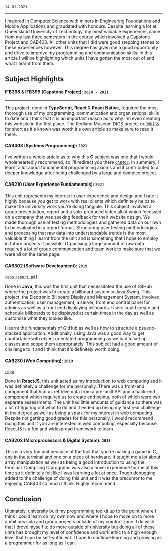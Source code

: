 <!--
title: QUT IN01 Information Technologies Retrospective
description: University retrospective and highlights
tags: Java, JavaScript, C, UX Design
date: JAN 2021
slug: IN01
-->

`14-01-2021`

___

I majored in Computer Science with minors in Engineering Foundations and Mobile Applications and graudated with honours. Despite learning a lot at Queensland University of Technology, my most valuable experiences came from my last three semesters in the course which involved a Capstone Project and CAB403. All other units that I did were good stepping stones to these experiences however. This degree has given me a good opportunity and drive to improve my programming and communication skills. In this article I will be highlighting which units I have gotten the most out of and what I learnt from them.

## Subject Highlights	

#### IFB398 & IFB399 (Capstone Project): `2020 - 2021`
---
This project, done in **TypeScript**, **React** & **React Native**, required the most thorough use of my programming, communication and organisational skills to date and I think that it is an important reason as to why I'm even creating this website in the first place. The Redland Museum DIGS project or [`RMDIGS`](/blog/RMDIGS) for short as it's known was worth it's own article so make sure to read it there. 

#### CAB403 (Systems Programming): `2021`

I've written a whole article as to why this **C** subject was one that I would wholeheartedly recommend, so I'll redirect you there [`CAB403`](/blog/CAB403). In summary, I learnt a lot about fundamental programming axioms and it contributed to a deeper knowledge after being challenged by a large and complex project.

#### CAB210 (User Experience Fundamentals): `2021`
This unit represents my interest in user experience and design and I rate it highly because you get to work with real clients which definitely helps to make the university work you're doing tangible. This subject involved a group presentation, report and a solo-produced video all of which focussed on a company that was seeking feedback for their website design. We made thorough use of testing methodologies and gathered data on our own to be evaluated in a report format. Structuring user testing methodologies and processing that raw data into understandable trends is the most valuable thing I learnt from the unit and is something that I hope to employ in future projects if possible. Organising a large amount of raw data required a lot of group communication and team work to make sure that we were all on the same page.

#### CAB302 (Software Development): `2019`
[`repo`](https://github.com/sh1ggy/cab302-billboard-system)
[`report.pdf`](/blog/IN01/cab302report.pdf)

Done in **Java**, this was the first unit that necessitated the use of GitHub where the project was to create a billboard system in Java Swing. This project, the Electronic Billboard Display and Management System, involved authentication, user management, a server, front end control panel for admins as well as a front end displaying billboards. Users could create and schedule billboards to be displayed at certain times in the day as well as customise what they looked like. 

I learnt the fundamentals of GitHub as well as how to structure a psuedo-stacked application. Additionally, using Java was a good way to get comfortable with object orientated programming as we had to set up classes and scope them appropriately. This subject had a good amount of challenge to it and I think that it's definitely worth doing.

#### CAB230 (Web Computing): `2019`
[`repo`](https://github.com/sh1ggy/CAB230-2019-SEM1)

Done in **ReactJS**, this unit acted as my introduction to web computing and it was definitely a challenge for me personally. There was a front-end component that had us retrieve data from a pre-built API and a back-end component which required us to create end points, both of which were two separate assessments. The unit had little amounts of guidance so there was a lot of figuring out what to do and it ended up being my first real challenge in the degree as well as being a spark for my interest in web computing. Despite not getting good grades for this personally, I would recommend doing this unit if you are interested in web computing, especially because ReactJS is a fun and widespread framework to learn. 

#### CAB202 (Microprocessors & Digital System): `2019`

This is a very fun unit because of the fact that you're making a game in C, one in the terminal and one on a piece of hardware. It taught me a lot about array manipulation as well as being a good introduction to using the terminal. Compiling C programs was also a novel experience for me at this time so it definitely felt like I was learning a lot at once. Tough debugging added to the challenge of doing this unit and it was the precursor to me enjoying CAB403 so much I think. Highly recommend. 

## Conclusion
Ultimately, university built my programming toolkit up to the point where I think I could learn on my own now and where I hope to move on to more ambitious solo and group projects outside of my comfort zone. I do wish that I drove myself to do more outside of university but doing all of these units has brought my level of confidence and work ethic to a high enough level that I can be self-sufficient. I hope to continue learning and growing as a programmer for as long as I can. 
